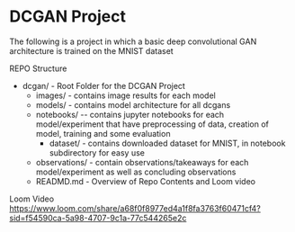 # DCGAN Project

The following is a project in which a basic deep convolutional GAN architecture is trained on the MNIST dataset

REPO Structure

- dcgan/ - Root Folder for the DCGAN Project
  - images/ - contains image results for each model
  - models/ - contains model architecture for all dcgans
  - notebooks/ -- contains jupyter notebooks for each model/experiment that have preprocessing of data, creation of model, training and some evaluation
    - dataset/ - contains downloaded dataset for MNIST, in notebook subdirectory for easy use
  - observations/ - contain observations/takeaways for each model/experiment as well as concluding observations
  - READMD.md - Overview of Repo Contents and Loom video


Loom Video 
https://www.loom.com/share/a68f0f8977ed4a1f8fa3763f60471cf4?sid=f54590ca-5a98-4707-9c1a-77c544265e2c